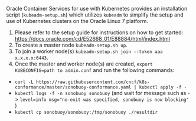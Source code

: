 Oracle Container Services for use with Kubernetes provides an installation script (`kubeadm-setup.sh`) which utilizes `kubeadm` to simplify
the setup and use of Kubernetes clusters on the Oracle Linux 7 platform.

1. Please refer to the setup guide for instructions on how to get started: https://docs.oracle.com/cd/E52668_01/E88884/html/index.html
2. To create a master node `kubeadm-setup.sh up`.
3. To join a worker node(s) `kubeadm-setup.sh join --token aaa x.x.x.x:6443`.
4. Once the master and worker node(s) are created, `export KUBECONFIG=path to admin.conf` and run the following commands:
- `curl -L https://raw.githubusercontent.com/cncf/k8s-conformance/master/sonobuoy-conformance.yaml | kubectl apply -f -`
- `kubectl logs -f -n sonobuoy sonobuoy` (and wait for message such as -> `level=info msg="no-exit was specified, sonobuoy is now blocking"` )
- `kubectl cp sonobuoy/sonobuoy:/tmp/sonobuoy ./resultdir`
